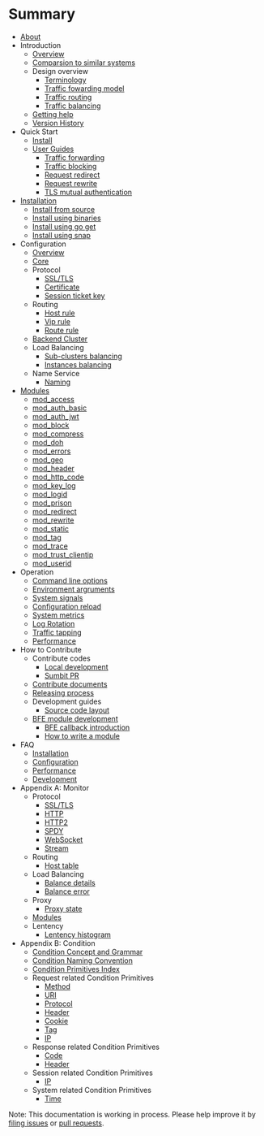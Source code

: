 # Summary

* [About](README.md)
* Introduction
  * [Overview](introduction/overview.md)
  * [Comparsion to similar systems](introduction/comparison.md)
  * Design overview
    * [Terminology](introduction/terminology.md)
    * [Traffic fowarding model](introduction/forward_model.md)
    * [Traffic routing](introduction/route.md)
    * [Traffic balancing](introduction/balance.md)
  * [Getting help](introduction/getting_help.md)
  * [Version History](https://github.com/baidu/bfe/blob/master/CHANGELOG.md)
* Quick Start
  * [Install](installation/install_from_source.md)
  * [User Guides](example/guide.md)
    * [Traffic forwarding](example/route.md)
    * [Traffic blocking](example/block.md)
    * [Request redirect](example/redirect.md)
    * [Request rewrite](example/rewrite.md)
    * [TLS mutual authentication](example/client_auth.md)
* [Installation](installation/install.md)
  * [Install from source](installation/install_from_source.md)
  * [Install using binaries](installation/install_using_binaries.md)
  * [Install using go get](installation/install_using_go_get.md)
  * [Install using snap](installation/install_using_snap.md)
* Configuration
  * [Overview](configuration/config.md)
  * [Core](configuration/bfe.conf.md)
  * Protocol
    * [SSL/TLS](configuration/tls_conf/tls_rule_conf.data.md)
    * [Certificate](configuration/tls_conf/server_cert_conf.data.md)
    * [Session ticket key](configuration/tls_conf/session_ticket_key.data.md)
  * Routing
    * [Host rule](configuration/server_data_conf/host_rule.data.md)
    * [Vip rule](configuration/server_data_conf/vip_rule.data.md)
    * [Route rule](configuration/server_data_conf/route_rule.data.md)
  * [Backend Cluster](configuration/server_data_conf/cluster_conf.data.md)
  * Load Balancing
    * [Sub-clusters balancing](configuration/cluster_conf/gslb.data.md)
    * [Instances balancing](configuration/cluster_conf/cluster_table.data.md)
  * Name Service
    * [Naming](configuration/server_data_conf/name_conf.data.md)
* [Modules](modules/modules.md)
  * [mod_access](modules/mod_access/mod_access.md)
  * [mod_auth_basic](modules/mod_auth_basic/mod_auth_basic.md)
  * [mod_auth_jwt](modules/mod_auth_jwt/mod_auth_jwt.md)
  * [mod_block](modules/mod_block/mod_block.md)
  * [mod_compress](modules/mod_compress/mod_compress.md)
  * [mod_doh](modules/mod_doh/mod_doh.md)
  * [mod_errors](modules/mod_errors/mod_errors.md)
  * [mod_geo](modules/mod_geo/mod_geo.md)
  * [mod_header](modules/mod_header/mod_header.md)
  * [mod_http_code](modules/mod_http_code/mod_http_code.md)
  * [mod_key_log](modules/mod_key_log/mod_key_log.md)
  * [mod_logid](modules/mod_logid/mod_logid.md)
  * [mod_prison](modules/mod_prison/mod_prison.md)
  * [mod_redirect](modules/mod_redirect/mod_redirect.md)
  * [mod_rewrite](modules/mod_rewrite/mod_rewrite.md)
  * [mod_static](modules/mod_static/mod_static.md)
  * [mod_tag](modules/mod_tag/mod_tag.md)
  * [mod_trace](modules/mod_trace/mod_trace.md)
  * [mod_trust_clientip](modules/mod_trust_clientip/mod_trust_clientip.md)
  * [mod_userid](modules/mod_userid/mod_userid.md)
* Operation
  * [Command line options](operation/command.md)
  * [Environment argruments](operation/env_var.md)
  * [System signals](operation/signal.md)
  * [Configuration reload](operation/reload.md)
  * [System metrics](operation/monitor.md)
  * [Log Rotation](operation/log_rotation.md)
  * [Traffic tapping](operation/capture_packet.md)
  * [Performance](operation/performance.md)
* How to Contribute
  * Contribute codes
    * [Local development](development/local_dev_guide.md)
    * [Sumbit PR](development/submit_pr_guide.md)
  * [Contribute documents](development/write_doc_guide.md)
  * [Releasing process](development/release_regulation.md)
  * Development guides
    * [Source code layout](development/source_code_layout.md)
  * [BFE module development](development/module/overview.md)
    * [BFE callback introduction](development/module/bfe_callback.md)
    * [How to write a module](development/module/how_to_write_module.md)
* FAQ
  * [Installation](faq/installation.md)
  * [Configuration](faq/configuration.md)
  * [Performance](faq/performance.md)
  * [Development](faq/development.md)
* Appendix A: Monitor
  * Protocol 
    * [SSL/TLS](monitor/tls_state.md)
    * [HTTP](monitor/http_state.md)
    * [HTTP2](monitor/http2_state.md)
    * [SPDY](monitor/spdy_state.md)
    * [WebSocket](monitor/websocket_state.md)
    * [Stream](monitor/stream_state.md)
  * Routing
    * [Host table](monitor/host_table_status.md)
  * Load Balancing
    * [Balance details](monitor/bal_table_status.md)
    * [Balance error](monitor/bal_state.md)
  * Proxy
    * [Proxy state](monitor/proxy_state.md)
  * [Modules](monitor/module_status.md)
  * Lentency
    * [Lentency histogram](monitor/proxy_XXX_delay.md)
* Appendix B: Condition
  * [Condition Concept and Grammar](condition/condition_grammar.md)
  * [Condition Naming Convention](condition/condition_naming_convention.md)
  * [Condition Primitives Index](condition/condition_primitive_index.md)
  * Request related Condition Primitives
    * [Method](condition/request/method.md)
    * [URI](condition/request/uri.md)
    * [Protocol](condition/request/protocol.md)
    * [Header](condition/request/header.md)
    * [Cookie](condition/request/cookie.md)
    * [Tag](condition/request/tag.md)
    * [IP](condition/request/ip.md)
  * Response related Condition Primitives
    * [Code](condition/response/code.md)
    * [Header](condition/response/header.md)
  * Session related Condition Primitives
    * [IP](condition/session/ip.md)
  * System related Condition Primitives
    * [Time](condition/system/time.md)

Note: This documentation is working in process. Please help improve it by [filing issues](https://github.com/baidu/bfe/issues/new/choose) or [pull requests](development/submit_pr_guide.md).
